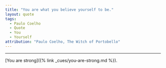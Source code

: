```yaml
---
title: "You are what you believe yourself to be."
layout: quote
tags:
  - Paulo Coelho
  - Quote
  - You
  - Yourself
attribution: "Paulo Coelho, The Witch of Portobello"
---
```


---

[You are strong]({% link _cues/you-are-strong.md %}).
